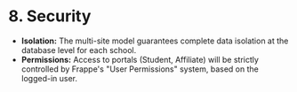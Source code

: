 # 8. Security
* **Isolation:** The multi-site model guarantees complete data isolation at the database level for each school.
* **Permissions:** Access to portals (Student, Affiliate) will be strictly controlled by Frappe's "User Permissions" system, based on the logged-in user.